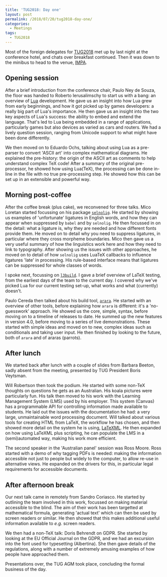 ```yaml
---
title: 'TUG2018: Day one'
layout: post
permalink: /2018/07/20/tug2018-day-one/
categories:
  - Meetings
tags:
  - TUG2018
---
```

Most of the foreign delegates for [TUG2018](https://tug.org/tug2018) met up by last night at the conference hotel, and chats over breakfast continued. Then it was down to the minibus to head to the venue, [IMPA](https://impa.br/).

## Opening session

After a brief introduction from the conference chair, Paulo Ney de Souza, the floor was handed to Roberto Ierusalimschy to start us with a bang: an overview of [Lua](https://www.lua.org) development. He gave us an insight into how Lua grew from early beginnings, and how it got picked up by games developers: a really big part of Lua's importance. He then gave us an insight into the two key aspects of Lua's success: the ability to embed and extend the language. That's led to Lua being embedded in a range of applications, particularly games but also devices as varied as cars and routers. We had a lively question session, ranging from Unicode support to what might have been done differently.

We then moved on to Eduardo Ochs, talking about using Lua as a pre-parser to convert 'ASCII art' into complex mathematical diagrams. He explained the pre-history: the origin of the ASCII art as comments to help understand complex TeX code! After a summary of the original pre-processor, he showed how using Lua(TeX), the processing can be done in-line in the file with no true pre-processing step. He showed how this can be set up in an extensible and powerful way.

## Morning post-coffee

After the coffee break (plus cake), we reconvened for three talks. Mico Loretan started focussing on his package [`selnolig`](https://ctan.org/pkg/selnolig). He started by showing us examples of 'unfortunate'  ligatures in English words, and how they can appear when suppressed by `babel` and by `selnolig`. He then focussed in on the detail: what a ligature is, why they are needed and how different fonts provide them. He moved on to detail why you need to suppress ligatures, in particular where they cross morpheme boundaries. Mico then gave us a very useful summary of how the linguistics work here and how they need to link to typography. After showing us the issues with other approaches, he moved on to detail of how `selnolig` uses LuaTeX callbacks to influence ligatures 'late' in processing. His rule-based interface means that ligatures can be suppressed for whole classes of words.

I spoke next, focussing on [`l3build`](https://ctan.org/pkg/l3build). I gave a brief overview of LaTeX testing, from the earliest days of the team to the current day. I covered why we've picked Lua for our current testing set-up, what works and what (currently) doesn't.

Paulo Cereda then talked about his build tool, [`arara`](https://ctan.org/pkg/arara). He started with an overview of other tools, before explaining how `arara` is different: it's a 'no-guesswork' approach. He showed us the core, simple, syntax, before moving on to a timeline of releases to date. He summed up the new features in version 4.0, before moving to a series of live demonstrations. These started with simple ideas and moved on to new, complex ideas such as conditionals and taking user input. He then finished by looking to the future, both of `arara` and of araras (parrots).

## After lunch

We started back after lunch with a couple of slides from Barbara Beeton, sadly absent from the meeting, presented by TUG President Boris Veytsman.

Will Robertson then took the podium. He started with some non-TeX thoughts on questions he gets as an Australian. His koala pictures were particularly fun. His talk then moved to his work with the Learning Management System (LMS) used by his employer. This system (Canvas) has a programmable API for controlling information made available to students. He laid out the issues with the documentation he had: a very large, unmaintainable word processing document. Will talked about various tools for creating HTML from LaTeX, the workflow he has chosen, and then showed more detail on the system he is using, [LaTeXML](https://dlmf.nist.gov/LaTeXML/). He then expanded on how using LaTeXML plus scripting, he can populate the LMS in a (semi)automated way, making his work more efficient.

The second speaker in the 'Australian panel' session was Ross Moore. Ross started with a demo of why tagging PDFs is needed: making the information accessible not just to people but widely to the computer, to allow re-use in alternative views. He expanded on the drivers for this, in particular legal requirements for accessible documents.

## After afternoon break

Our next talk came in remotely from Sandro Coriasco. He started by outlining the team involved in this work, focussed on making material accessible to the blind. The aim of their work has been targetted at mathematical formula, generating 'actual text' which can then be used by screen readers or similar. He then showed that this makes additional useful information available to _e.g._ screen readers.

We then had a non-TeX talk: Doris Behrendt on GDPR. She started by looking at the EU Official Journal on the GDPR, and we had an excursion into the font used for typesetting (Albertina). She then gave details of the regulations, along with a number of extremely amusing examples of how people have approached them.

Presentations over, the TUG AGM took place, concluding the formal business of the day.
